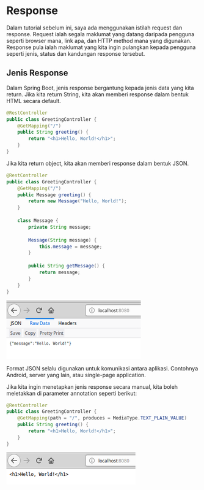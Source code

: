 # Response

Dalam tutorial sebelum ini, saya ada menggunakan istilah request dan response.
Request ialah segala maklumat yang datang daripada pengguna seperti browser
mana, link apa, dan HTTP method mana yang digunakan. Response pula ialah
maklumat yang kita ingin pulangkan kepada pengguna seperti jenis, status dan
kandungan response tersebut.

## Jenis Response

Dalam Spring Boot, jenis response bergantung kepada jenis data yang kita return.
Jika kita return String, kita akan memberi response dalam bentuk HTML secara
default.

```java
@RestController
public class GreetingController {
    @GetMapping("/")
    public String greeting() {
        return "<h1>Hello, World!</h1>";
    }
}
```

Jika kita return object, kita akan memberi response dalam bentuk JSON.

```java
@RestController
public class GreetingController {
    @GetMapping("/")
    public Message greeting() {
        return new Message("Hello, World!");
    }

    class Message {
        private String message;

        Message(String message) {
            this.message = message;
        }

        public String getMessage() {
            return message;
        }
    }
}
```

![Gambar format json](img/format_json.png)

Format JSON selalu digunakan untuk komunikasi antara aplikasi. Contohnya
Android, server yang lain, atau single-page application.

Jika kita ingin menetapkan jenis response secara manual, kita boleh meletakkan
di parameter annotation seperti berikut:

```java
@RestController
public class GreetingController {
    @GetMapping(path = "/", produces = MediaType.TEXT_PLAIN_VALUE)
    public String greeting() {
        return "<h1>Hello, World!</h1>";
    }
}
```

![Gambar plain text](img/plaintext.png)
